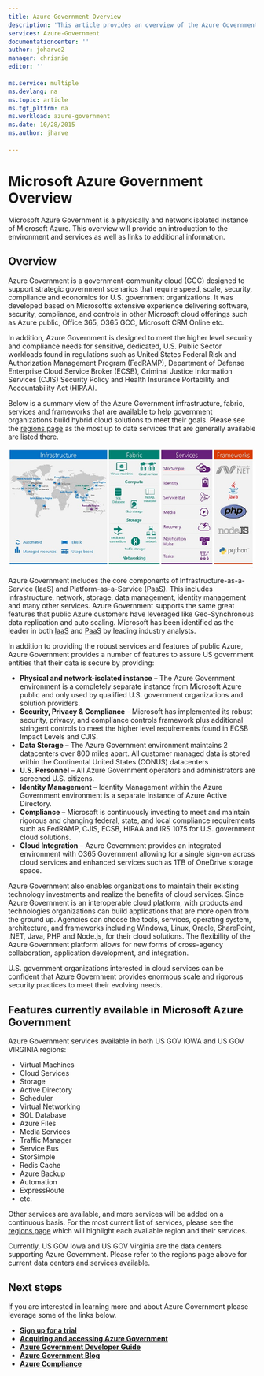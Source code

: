 ```yaml
---
title: Azure Government Overview
description: 'This article provides an overview of the Azure Government Cloud capabilities and the trustworthy design and security used to support compliance applicable to federal, state, and local government organizations and their partners. '
services: Azure-Government
documentationcenter: ''
author: joharve2
manager: chrisnie
editor: ''

ms.service: multiple
ms.devlang: na
ms.topic: article
ms.tgt_pltfrm: na
ms.workload: azure-government
ms.date: 10/28/2015
ms.author: jharve

---
```

# Microsoft Azure Government Overview
<p> Microsoft Azure Government is a physically and network isolated instance of Microsoft Azure.  This overview will provide an introduction to the environment and services as well as links to additional information.

## <a name="Overview"></a>Overview
Azure Government is a government-community cloud (GCC) designed to support strategic government scenarios that require speed, scale, security, compliance and economics for U.S. government organizations.   It was developed based on Microsoft’s extensive experience delivering software, security, compliance, and controls in other Microsoft cloud offerings such as Azure public, Office 365, O365 GCC, Microsoft CRM Online etc. 

In addition, Azure Government is designed to meet the higher level security and compliance needs for sensitive, dedicated, U.S. Public Sector workloads found in regulations such as United States Federal Risk and Authorization Management Program (FedRAMP), Department of Defense Enterprise Cloud Service Broker (ECSB), Criminal Justice Information Services (CJIS) Security Policy and Health Insurance Portability and Accountability Act (HIPAA).     

Below is a summary view of the Azure Government infrastructure, fabric, services and frameworks that are available to help government organizations build hybrid cloud solutions to meet their goals.  Please see the [regions page](https://azure.microsoft.com/regions/#services) as the most up to date services that are generally available are listed there.

![](./media/azure-government-overview/azure-gov-overview.jpg)

Azure Government includes the core components of Infrastructure-as-a-Service (IaaS) and Platform-as-a-Service (PaaS).  This includes infrastructure, network, storage, data management, identity management and many other services.  Azure Government supports the same great features that public Azure customers have leveraged like Geo-Synchronous data replication and auto scaling. Microsoft has been identified as the leader in both <a href="https://www.gartner.com/doc/2575715/magic-quadrant-cloud-infrastructure-service" target="_new">IaaS</a> and <a href="https://www.gartner.com/doc/2645317/magic-quadrant-enterprise-application-platform" target="_new">PaaS<a/> by leading industry analysts.

In addition to providing the robust services and features of public Azure, Azure Government provides a number of features to assure US government entities that their data is secure by providing:

* **Physical and network-isolated instance** – The Azure Government environment is a completely separate instance from Microsoft Azure public and only used by qualified U.S. government organizations and solution providers.
* **Security, Privacy & Compliance** - Microsoft has implemented its robust security, privacy, and compliance controls framework plus additional stringent controls to meet the higher level requirements found in ECSB Impact Levels and CJIS. 
* **Data Storage** – The Azure Government environment maintains 2 datacenters over 800 miles apart. All customer managed data is stored within the Continental United States (CONUS) datacenters
* **U.S. Personnel** – All Azure Government operators and administrators are screened U.S. citizens.
* **Identity Management** – Identity Management within the Azure Government environment is a separate instance of Azure Active Directory.
* **Compliance** – Microsoft is continuously investing to meet and maintain rigorous and changing federal, state, and local compliance requirements such as FedRAMP, CJIS, ECSB, HIPAA and IRS 1075 for U.S. government cloud solutions. 
* **Cloud Integration** – Azure Government provides an integrated environment with O365 Government allowing for a single sign-on across cloud services and enhanced services such as 1TB of OneDrive storage space.

Azure Government also enables organizations to maintain their existing technology investments and realize the benefits of cloud services.  Since Azure Government is an interoperable cloud platform, with products and technologies organizations can build applications that are more open from the ground up.  Agencies can choose the tools, services, operating system, architecture, and frameworks including Windows, Linux, Oracle, SharePoint, .NET, Java, PHP and Node.js, for their cloud solutions. The flexibility of the Azure Government platform allows for new forms of cross-agency collaboration, application development, and integration.  

U.S. government organizations interested in cloud services can be confident that Azure Government provides enormous scale and rigorous security practices to meet their evolving needs. 

## <a name="Features"></a> Features currently available in Microsoft Azure Government
Azure Government services available in both US GOV IOWA and US GOV VIRGINIA regions:

* Virtual Machines
* Cloud Services
* Storage
* Active Directory
* Scheduler
* Virtual Networking
* SQL Database
* Azure Files
* Media Services
* Traffic Manager
* Service Bus
* StorSimple
* Redis Cache
* Azure Backup
* Automation
* ExpressRoute
* etc.

Other services are available, and more services will be added on a continuous basis.  For the most current list of services, please see the [regions page](https://azure.microsoft.com/regions/#services) which will highlight each available region and their services.  

Currently, US GOV Iowa and US GOV Virginia are the data centers supporting Azure Government.  Please refer to the regions page above for current data centers and services available.

<!--Every topic should have next steps and links to the next logical set of content to keep the customer engaged -->

## <a name="next"></a>Next steps
If you are interested in learning more and about Azure Government please leverage some of the links below.

* **[Sign up for a trial](https://azuregov.microsoft.com/trial/azuregovtrial)**
* **[Acquiring and accessing Azure Government](http://azure.com/gov)**
* **[Azure Government Developer Guide](/azureazure-government-developer-guide)**
* **[Azure Government Blog](http://blogs.msdn.com/b/azuregov/)**
* **[Azure Compliance](https://azure.microsoft.com/support/trust-center/compliance/)**

<!--- **<A href="/azure-government-service-description">Azure Government Service Descriptions</a>**-->




<!-- Images. -->

[1]: ./media/azure-government-developer-guide/publisherguide.png
[2]: ./media/azure-government-overview/azure-gov-overview.jpg

<!--Link references-->
[Link 1 to another azure.microsoft.com documentation topic]: virtual-machines/virtual-machines-windows-hero-tutorial.md
[Link 2 to another azure.microsoft.com documentation topic]: app-service-web/web-sites-custom-domain-name.md
[Link 3 to another azure.microsoft.com documentation topic]: storage-whatis-account.md
